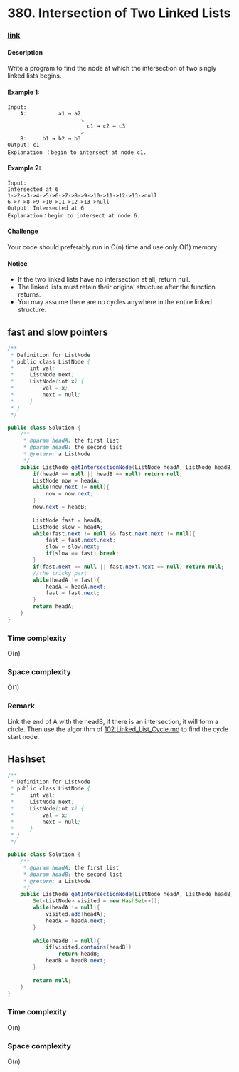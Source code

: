 # 380. Intersection of Two Linked Lists

### [link](https://www.lintcode.com/problem/intersection-of-two-linked-lists/)

#### Description
Write a program to find the node at which the intersection of two singly linked lists begins.

#### Example 1:
```
Input:
	A:          a1 → a2
	                   ↘
	                     c1 → c2 → c3
	                   ↗            
	B:     b1 → b2 → b3
Output: c1
Explanation ：begin to intersect at node c1.
```
#### Example 2:
```
Input:
Intersected at 6
1->2->3->4->5->6->7->8->9->10->11->12->13->null
6->7->8->9->10->11->12->13->null
Output: Intersected at 6
Explanation：begin to intersect at node 6.
```

#### Challenge
Your code should preferably run in O(n) time and use only O(1) memory.

#### Notice
* If the two linked lists have no intersection at all, return null.
* The linked lists must retain their original structure after the function returns.
* You may assume there are no cycles anywhere in the entire linked structure.

## fast and slow pointers
```java
/**
 * Definition for ListNode
 * public class ListNode {
 *     int val;
 *     ListNode next;
 *     ListNode(int x) {
 *         val = x;
 *         next = null;
 *     }
 * }
 */

public class Solution {
    /**
     * @param headA: the first list
     * @param headB: the second list
     * @return: a ListNode
     */
    public ListNode getIntersectionNode(ListNode headA, ListNode headB) {
        if(headA == null || headB == null) return null;
        ListNode now = headA;
        while(now.next != null){
            now = now.next;
        }
        now.next = headB;
        
        ListNode fast = headA;
        ListNode slow = headA;
        while(fast.next != null && fast.next.next != null){
            fast = fast.next.next;
            slow = slow.next;
            if(slow == fast) break;
        }
        if(fast.next == null || fast.next.next == null) return null;
        //the tricky part
        while(headA != fast){
            headA = headA.next;
            fast = fast.next;
        }
        return headA;
    }
} 
```
### Time complexity
O(n)
### Space complexity
O(1)

### Remark
Link the end of A with the headB, if there is an intersection, it will form a circle. Then use the algorithm of [102.Linked_List_Cycle.md](./102.Linked_List_Cycle.md) to find the cycle start node.

## Hashset
```java
/**
 * Definition for ListNode
 * public class ListNode {
 *     int val;
 *     ListNode next;
 *     ListNode(int x) {
 *         val = x;
 *         next = null;
 *     }
 * }
 */

public class Solution {
    /**
     * @param headA: the first list
     * @param headB: the second list
     * @return: a ListNode
     */
    public ListNode getIntersectionNode(ListNode headA, ListNode headB) {
        Set<ListNode> visited = new HashSet<>();
        while(headA != null){
            visited.add(headA);
            headA = headA.next;
        }
        
        while(headB != null){
            if(visited.contains(headB))
                return headB;
            headB = headB.next;
        }
        
        return null;
    }
}
```
### Time complexity
O(n)
### Space complexity
O(n)